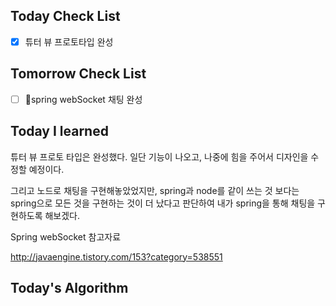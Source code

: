 ## Today Check List

- [x] 튜터 뷰 프로토타입 완성

## Tomorrow Check List

- [ ] spring webSocket 채팅 완성

## Today I learned

튜터 뷰 프로토 타입은 완성했다. 일단 기능이 나오고, 나중에 힘을 주어서 디자인을 수정할 예정이다.

그리고 노드로 채팅을 구현해놓았었지만, spring과 node를 같이 쓰는 것 보다는 spring으로 모든 것을 구현하는 것이 더 났다고 판단하여 내가 spring을 통해 채팅을 구현하도록 해보겠다.

Spring webSocket 참고자료

http://javaengine.tistory.com/153?category=538551

## Today's Algorithm

